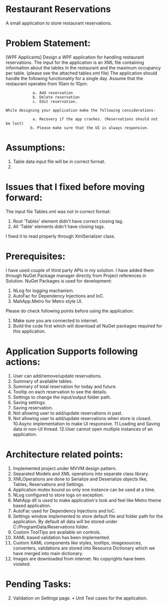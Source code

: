 # Restaurant Reservations
A small application to store restaurant reservations.

Problem Statement:
==================

[WPF Applicants] Design a WPF application for handling restaurant reservations. 
The input for the application is an XML file containing information about the tables in the restaurant and the maximum occupancy per table. (please see the attached tables.xml file)
The application should handle the following functionality for a single day. Assume that the restaurant operates from 10am to 10pm.

                a. Add reservation
                b. Delete reservation
                c. Edit reservation.

    While designing your application make the following considerations-

                a. Recovery if the app crashes. (Reservations should not be lost)
               b. Please make sure that the UI is always responsive.

Assumptions:
============
1. Table data input file will be in correct format.
2. 

Issues that I fixed before moving forward:
==========================================

The input file Tables.xml was not in correct format:
1. Root 'Tables' element didn't have correct closing tag.
2. All 'Table' elements didn't have closing tags.

I fixed it to read properly through XmlSerializer class.

Prerequisites:
===============

I have used couple of third party APIs in my solution. I have added them through NuGet Package manager directly from Project references in Solution.
NuGet Packages is used for development:
1. NLog for logging machanism.
2. AutoFac for Dependency Injections and IoC.
3. MahApp.Metro for Metro style UI.

Please do check following points before using the application:
1. Make sure you are connected to internet.
2. Build the code first which will download all NuGet packages required for this application.

Application Supports following actions:
=======================================
1. User can add/remove/update reservations.
2. Summary of available tables.
3. Summary of total reservation for today and future.
4. Tooltip on each reservation to see the details.
5. Settings to change the input/output folder path.
6. Saving settings.
7. Saving reservation.
8. Not allowing user to add/update reservations in past.
9. Not allowing user to add/update reservations when store is closed.
10.Async implementation to make UI responsive.
11.Loading and Saving data in non-UI thread.
12.User cannot open multiple instances of an application.

Architecture related points:
===============================

1.	Implemented project under MVVM design pattern.
2.	Separated Models and XML operations into separate class library.
3.	XMLOperations are done to Serialize and Deserialize objects like, Tables, Reservations and Settings.
4.	Application mutex bound so only one instance can be used at a time.
5.	NLog configured to store logs on exception.
6.	MahApp dll is used to make application's look and feel like Metro theme based application.
7.	AutoFac used for Dependency Injections and IoC.
8.	Settings window implemented to store default file and folder path for the application. By default all data will be stored under C:/ProgramData/Reservations folder.
9.	Custom ToolTips are available on controls.
10.	XAML based validation has been implemented.
11.	Custom XAML components like styles, tooltips, imagesources, converters, validations are stored into Resource Dictionary which we have merged into main dictionary.
12.	Images are downloaded from internet. No copyrights have been violated.





Pending Tasks:
==================
2. Validation on Settings page.
•	Unit Test cases for the application.


